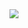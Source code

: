 
<img src="https://github-readme-stats.vercel.app/api?username=LecoSchmittElias&show_icons=true&theme=tokyonight"/> 
